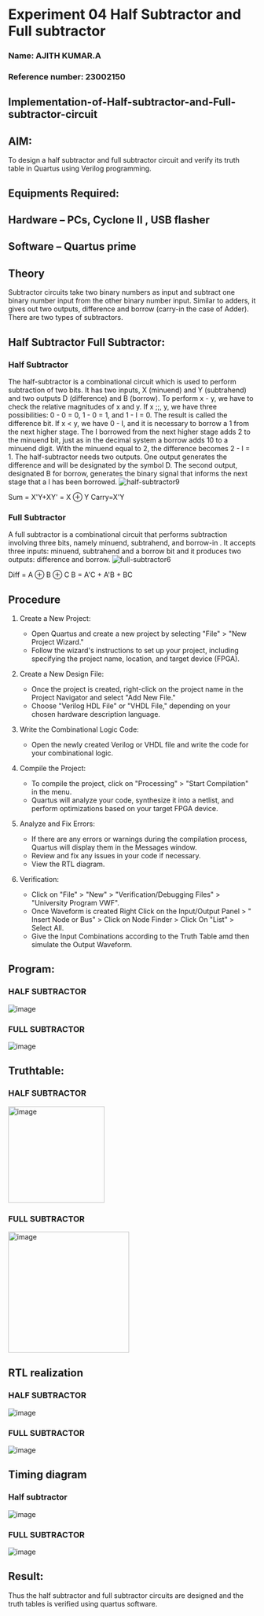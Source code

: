 # Experiment 04 Half Subtractor and Full subtractor


### Name: AJITH KUMAR.A
### Reference number: 23002150

## Implementation-of-Half-subtractor-and-Full-subtractor-circuit
## AIM:
To design a half subtractor and full subtractor circuit and verify its truth table in Quartus using Verilog programming.

## Equipments Required:
## Hardware – PCs, Cyclone II , USB flasher
## Software – Quartus prime


## Theory
Subtractor circuits take two binary numbers as input and subtract one binary number input from the other binary number input. Similar to adders, it gives out two outputs, difference and borrow (carry-in the case of Adder). There are two types of subtractors.

## Half Subtractor Full Subtractor:


### Half Subtractor
The half-subtractor is a combinational circuit which is used to perform subtraction of two bits. It has two inputs, X (minuend) and Y (subtrahend) and two outputs D (difference) and B (borrow). To perform x - y, we have to check the relative magnitudes of x and y. If x ;;, y, we have three possibilities: 0 - 0 = 0, 1 - 0 = 1, and 1 - I = 0. The result is called the difference bit. If x < y, we have 0 - I, and it is necessary to borrow a 1 from the next higher stage. The I borrowed from the next higher stage adds 2 to the minuend bit, just as in the decimal system a borrow adds 10 to a minuend digit. With the minuend equal to 2, the difference becomes 2 - I = 1. The half-subtractor needs two outputs. One output generates the difference and will be designated by the symbol D. The second output, designated B for borrow, generates the binary signal that informs the next stage that a I has been borrowed.
![half-subtractor9](https://user-images.githubusercontent.com/36288975/166112538-58c3bc7c-ee5d-4e6a-ac8d-8e8328efe27a.png)


Sum = X'Y+XY' = X ⊕ Y
Carry=X'Y

### Full Subtractor
A full subtractor is a combinational circuit that performs subtraction involving three bits, namely minuend, subtrahend, and borrow-in . It accepts three inputs: minuend, subtrahend and a borrow bit and it produces two outputs: difference and borrow. 
![full-subtractor6](https://user-images.githubusercontent.com/36288975/166112541-24c68359-3de8-4674-ae22-8272ffc385ed.png)


Diff = A ⊕ B ⊕ C B = A'C + A'B + BC

## Procedure
1. Create a New Project:
   - Open Quartus and create a new project by selecting "File" > "New Project Wizard."
   - Follow the wizard's instructions to set up your project, including specifying the project name, location, and target device (FPGA).

2. Create a New Design File:
   - Once the project is created, right-click on the project name in the Project Navigator and select "Add New File."
   - Choose "Verilog HDL File" or "VHDL File," depending on your chosen hardware description language.

3. Write the Combinational Logic Code:
   - Open the newly created Verilog or VHDL file and write the code for your combinational logic.
     
4. Compile the Project:
   - To compile the project, click on "Processing" > "Start Compilation" in the menu.
   - Quartus will analyze your code, synthesize it into a netlist, and perform optimizations based on your target FPGA device.

5. Analyze and Fix Errors:
   - If there are any errors or warnings during the compilation process, Quartus will display them in the Messages window.
   - Review and fix any issues in your code if necessary.
   - View the RTL diagram.

6. Verification:
   - Click on "File" > "New" > "Verification/Debugging Files" > "University Program VWF".
   - Once Waveform is created Right Click on the Input/Output Panel > " Insert Node or Bus" > Click on Node Finder > Click On "List" > Select All.
   - Give the Input Combinations according to the Truth Table amd then simulate the Output Waveform.




## Program:

### HALF SUBTRACTOR
![image](https://github.com/Loknaath-P/Experiment--03-Half-Subtractor-and-Full-subtractor/assets/139841683/44bc8c7d-98de-476a-90b3-c2a31b352790)

### FULL SUBTRACTOR
![image](https://github.com/Loknaath-P/Experiment--03-Half-Subtractor-and-Full-subtractor/assets/139841683/4c7d1ff1-6c21-4bb7-b574-81c4f3d7f63e)



## Truthtable:
### HALF SUBTRACTOR
<img width="196" alt="image" src="https://github.com/Nijeesh-bit/Experiment--03-Half-Subtractor-and-Full-subtractor/assets/89188014/95076b0b-5482-45e4-bbfd-de417b129f81">

### FULL SUBTRACTOR
<img width="246" alt="image" src="https://github.com/Nijeesh-bit/Experiment--03-Half-Subtractor-and-Full-subtractor/assets/89188014/52d116dc-5c96-4dcc-b91c-a1e2549a10af">


##  RTL realization

### HALF SUBTRACTOR
![image](https://github.com/Loknaath-P/Experiment--03-Half-Subtractor-and-Full-subtractor/assets/139841683/f5c0b39b-0898-457f-b675-6bb9baeddfb5)


### FULL SUBTRACTOR
![image](https://github.com/Loknaath-P/Experiment--03-Half-Subtractor-and-Full-subtractor/assets/139841683/c4cf04a1-7656-4043-89cd-9232ee951508)


## Timing diagram

### Half subtractor
![image](https://github.com/Loknaath-P/Experiment--03-Half-Subtractor-and-Full-subtractor/assets/139841683/32cff241-faa7-4459-8dc8-2ee963bd1260)


### FULL SUBTRACTOR
![image](https://github.com/Loknaath-P/Experiment--03-Half-Subtractor-and-Full-subtractor/assets/139841683/d8222c8f-1e53-4a42-8631-e69424b75362)




## Result:
Thus the half subtractor and full subtractor circuits are designed and the truth tables is verified using quartus software.
